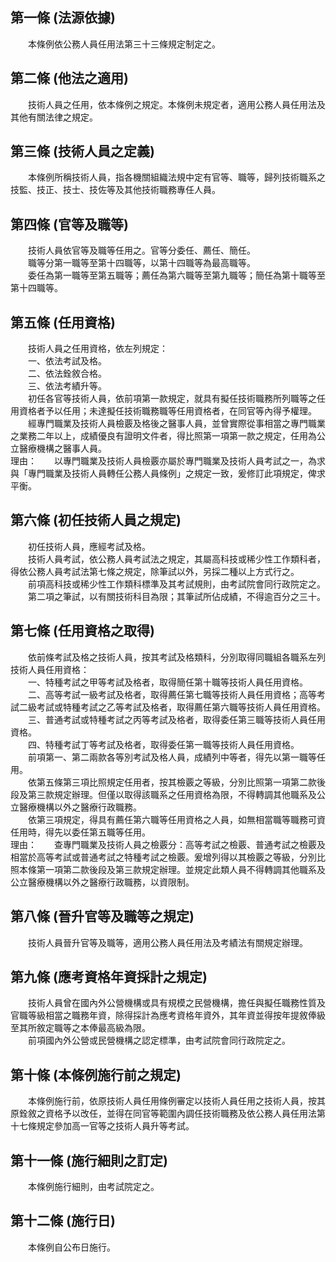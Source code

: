 第一條 (法源依據)
-----------------
　　本條例依公務人員任用法第三十三條規定制定之。  


第二條 (他法之適用)
-------------------
　　技術人員之任用，依本條例之規定。本條例未規定者，適用公務人員任用法及其他有關法律之規定。  


第三條 (技術人員之定義)
-----------------------
　　本條例所稱技術人員，指各機關組織法規中定有官等、職等，歸列技術職系之技監、技正、技士、技佐等及其他技術職務專任人員。  


第四條 (官等及職等)
-------------------
　　技術人員依官等及職等任用之。官等分委任、薦任、簡任。  
　　職等分第一職等至第十四職等，以第十四職等為最高職等。  
　　委任為第一職等至第五職等；薦任為第六職等至第九職等；簡任為第十職等至第十四職等。  


第五條 (任用資格)
-----------------
　　技術人員之任用資格，依左列規定：  
　　一、依法考試及格。  
　　二、依法銓敘合格。  
　　三、依法考績升等。  
　　初任各官等技術人員，依前項第一款規定，就具有擬任技術職務所列職等之任用資格者予以任用；未達擬任技術職務職等任用資格者，在同官等內得予權理。  
　　經專門職業及技術人員檢覈及格後之醫事人員，並曾實際從事相當之專門職業之業務二年以上，成績優良有證明文件者，得比照第一項第一款之規定，任用為公立醫療機構之醫事人員。  
理由：　　以專門職業及技術人員檢覈亦屬於專門職業及技術人員考試之一，為求與「專門職業及技術人員轉任公務人員條例」之規定一致，爰修訂此項規定，俾求平衡。

第六條 (初任技術人員之規定)
---------------------------
　　初任技術人員，應經考試及格。  
　　技術人員考試，依公務人員考試法之規定，其屬高科技或稀少性工作類科者，得依公務人員考試法第七條之規定，除筆試以外，另採二種以上方式行之。  
　　前項高科技或稀少性工作類科標準及其考試規則，由考試院會同行政院定之。  
　　第二項之筆試，以有關技術科目為限；其筆試所佔成績，不得逾百分之三十。  


第七條 (任用資格之取得)
-----------------------
　　依前條考試及格之技術人員，按其考試及格類科，分別取得同職組各職系左列技術人員任用資格：  
　　一、特種考試之甲等考試及格者，取得簡任第十職等技術人員任用資格。  
　　二、高等考試一級考試及格者，取得薦任第七職等技術人員任用資格；高等考試二級考試或特種考試之乙等考試及格者，取得薦任第六職等技術人員任用資格。  
　　三、普通考試或特種考試之丙等考試及格者，取得委任第三職等技術人員任用資格。  
　　四、特種考試丁等考試及格者，取得委任第一職等技術人員任用資格。  
　　前項第一、第二兩款各等別考試及格人員，成績列中等者，得先以第一職等任用。  
　　依第五條第三項比照規定任用者，按其檢覈之等級，分別比照第一項第二款後段及第三款規定辦理。但僅以取得該職系之任用資格為限，不得轉調其他職系及公立醫療機構以外之醫療行政職務。  
　　依第三項規定，得具有薦任第六職等任用資格之人員，如無相當職等職務可資任用時，得先以委任第五職等任用。  
理由：　　查專門職業及技術人員之檢覈分：高等考試之檢覈、普通考試之檢覈及相當於高等考試或普通考試之特種考試之檢覈。爰增列得以其檢覈之等級，分別比照本條第一項第二款後段及第三款規定辦理。並規定此類人員不得轉調其他職系及公立醫療機構以外之醫療行政職務，以資限制。

第八條 (晉升官等及職等之規定)
-----------------------------
　　技術人員晉升官等及職等，適用公務人員任用法及考績法有關規定辦理。  


第九條 (應考資格年資採計之規定)
-------------------------------
　　技術人員曾在國內外公營機構或具有規模之民營機構，擔任與擬任職務性質及官職等級相當之職務年資，除得採計為應考資格年資外，其年資並得按年提敘俸級至其所敘定職等之本俸最高級為限。  
　　前項國內外公營或民營機構之認定標準，由考試院會同行政院定之。  


第十條 (本條例施行前之規定)
---------------------------
　　本條例施行前，依原技術人員任用條例審定以技術人員任用之技術人員，按其原銓敘之資格予以改任，並得在同官等範圍內調任技術職務及依公務人員任用法第十七條規定參加高一官等之技術人員升等考試。  


第十一條 (施行細則之訂定)
-------------------------
　　本條例施行細則，由考試院定之。  


第十二條 (施行日)
-----------------
　　本條例自公布日施行。